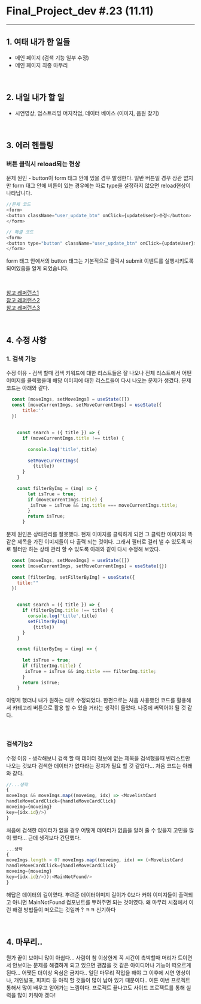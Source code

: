 # Final_Project_dev #.23 (11.11)

---

## 1. 여태 내가 한 일들 

- 메인 페이지 (검색 기능 일부 수정)
- 메인 페이지 최종 마무리

<br />

## 2. 내일 내가 할 일

- 시연영상, 업스트리밍 머지작업, 데이터 베이스 (이미지, 음원 찾기)

<br />

## 3. 에러 헨들링

### 버튼 클릭시 reload되는 현상

문제 원인 - button이 form 태그 안에 있을 경우 발생한다. 일반 버튼일 경우 상관 없지만 form 태그 안에 버튼이 있는 경우에는 따로 type을 설정하지 않으면 reload현상이 나타납니다.

```js
//문제 코드
<form>
<button className="user_update_btn" onClick={updateUser}>수정</button>
</form>

// 해결 코드
<form>
<button type="button" className="user_update_btn" onClick={updateUser}>수정</button>
</form>
```

form 태그 안에서의 button 태그는 기본적으로 클릭시 submit 이벤트를 실행시키도록 되어있음을 알게 되었습니다.

<br />

[참고 레퍼런스1](https://dololak.tistory.com/763)  
[참고 레퍼런스2](https://devhoma.tistory.com/90)  
[참고 레퍼런스3](https://stackoverflow.com/questions/7803814/prevent-refresh-of-page-when-button-inside-form-clicked)  

<br />

## 4. 수정 사항

### 1. 검색 기능

수정 이유 - 검색 할때 검색 키워드에 대한 리스트들은 잘 나오나 전체 리스트에서 어떤 이미지를 클릭했을때 해당 이미지에 대한 리스트들이 다시 나오는 문제가 생겼다. 문제 코드는 아래와 같다.

```js
  const [moveImgs, setMoveImgs] = useState([])
  const [moveCurrentImgs, setMoveCurrentImgs] = useState({
      title:''
  })
    
    
    const search = ({ title }) => {
      if (moveCurrentImgs.title !== title) {
        
        console.log('title',title)
    
        setMoveCurrentImgs(
          {title})
      }
    }
    
    const filterByImg = (img) => {
        let isTrue = true;
        if (moveCurrentImgs.title) {
         isTrue = isTrue && img.title === moveCurrentImgs.title;
        }
        return isTrue;
      }
```

문제 원인은 상태관리를 잘못했다. 현재 이미지를 클릭하게 되면 그 클릭한 이미지와 똑같은 제목을 가진 이미지들이 다 출력 되는 것이다. 그래서 필터로 걸러 낼 수 있도록 따로 필터만 하는 상태 관리 할 수 있도록 아래와 같이 다시 수정해 보았다.

```js
  const [moveImgs, setMoveImgs] = useState([])
  const [moveCurrentImgs, setMoveCurrentImgs] = useState({})
    
  const [filterImg, setFilterByImg] = useState({
    title:""
  })
    

    const search = ({ title }) => {
      if (filterByImg.title !== title) {
        console.log('title',title)
        setFilterByImg(
          {title})
      }
    }

    const filterByImg = (img) => {
  
      let isTrue = true;
      if (filterImg.title) {
       isTrue = isTrue && img.title === filterImg.title;
      }
      return isTrue;
    }
```

이렇게 했더니 내가 원하는 대로 수정되었다. 한편으로는 처음 사용했던 코드를 활용해서 카테고리 버튼으로 활용 할 수 있을 거라는 생각이 들었다. 나중에 써먹어야 될 것 같다.

<br />

### 검색기능2

수정 이유 - 생각해보니 검색 할 때 데이터 정보에 없는 제목을 검색했을때 빈리스트만 나오는 것보다 검색한 데이터가 없다라는 장치가 필요 할 것 같았다... 처음 코드는 아래와 같다.

```js
//...생략
{
moveImgs && moveImgs.map((moveimg, idx) => <MovelistCard
handleMoveCardClick={handleMoveCardClick}
moveimg={moveimg} 
key={idx.id}/>)
}
```

처음에 검색한 데이터가 없을 경우 어떻게 데이터가 없음을 알려 줄 수 있을지 고민을 많이 했다... 근데 생각보다 간단했다. 

```js
...생략
{
moveImgs.length > 0? moveImgs.map((moveimg, idx) => (<MovelistCard
handleMoveCardClick={handleMoveCardClick}
moveimg={moveimg} 
key={idx.id}/>)):<MainNotFound/>
}
```

해답은 데이터의 길이였다. 뿌려준 데이터이미지 길이가 0보다 커야 이미지들이 출력되고 아니면 MainNotFound 컴포넌트를 뿌려주면 되는 것이였다. 왜 마무리 시점에서 이런 해결 방법들이 떠오르는 것일까 ? ㅋㅋ 신기하다

<br />

## 4. 마무리..

뭔가 끝이 보이니 많이 아쉽다... 사람이 참 이상한게 꼭 시간이 촉박할때 머리가 트이면서 안보이는 문제를 해결하게 되고 있으면 괜찮을 것 같은 아이디어나 기능이 떠오르게 된다... 어쨋든 더이상 욕심은 금지다.. 일단 마무리 작업을 해야 그 이후에 시연 영상이나, 개인발표, 피피티 등 아직 할 것들이 많이 남아 있기 때문이다.. 여튼 이번 프로젝트 통해서 많이 배우고 얻어가는 느낌이다. 프로젝트 끝나고도 사이드 프로젝트를 통해 실력을 많이 키워야 겠다!